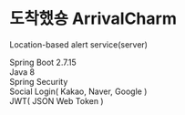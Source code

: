 # 도착했숑 ArrivalCharm
 Location-based alert service(server)

Spring Boot 2.7.15<br/>
Java 8<br/>
Spring Security<br/>
Social Login( Kakao, Naver, Google )<br/>
JWT( JSON Web Token )<br/>
